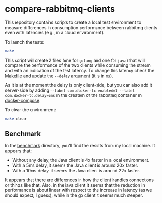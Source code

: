 # compare-rabbitmq-clients

This repository contains scripts to create a local test environment to measure differences in consumption performance between rabbitmq clients even with latencies (e.g., in a cloud environment).

To launch the tests:

```sh
make
```

This script will create 2 files (one for `golang` and one for `java`) that will compare the performance of the two clients while consuming the stream and with an indication of the test latency.
To change this latency check the [Makefile](./Makefile) and update the `--delay` argument (it is in `ms`).

As it is at the moment the delay is only client-side, but you can also add it server-side by adding `--label com.docker-tc.enabled=1 --label com.docker-tc.delay=5ms` in the creation of the rabbitmq container in [docker-compose](./docker-compose.yml).

To clear the environment:

```sh
make clear
```

## Benchmark

In the [benchmark](./benchmark/) directory, you'll find the results from my local machine. It appears that:

- Without any delay, the Java client is 4x faster in a local environment.
- With a 5ms delay, it seems the Java client is around 20x faster.
- With a 10ms delay, it seems the Java client is around 22x faster.

It appears that there are differences in how the client handles connections or things like that.
Also, in the java client it seems that the reduction in performance is about linear with respect to the increase in latency (as we should expect, I guess), while in the go client it seems much steeper.
